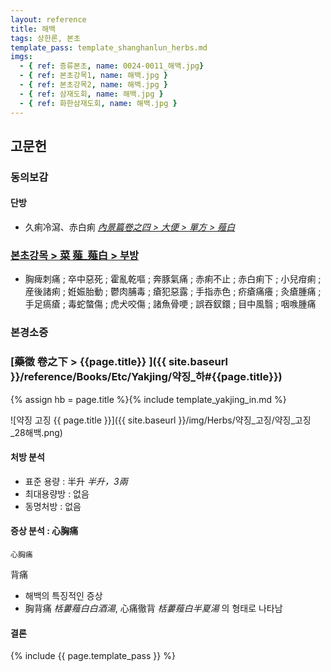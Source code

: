 ```yaml
---
layout: reference
title: 해백
tags: 상한론, 본초
template_pass: template_shanghanlun_herbs.md
imgs:
  - { ref: 증류본초, name: 0024-0011_해백.jpg}
  - { ref: 본초강목1, name: 해백.jpg }
  - { ref: 본초강목2, name: 해백.jpg }
  - { ref: 삼재도회, name: 해백.jpg }
  - { ref: 화한삼재도회, name: 해백.jpg }
---
```


## 고문헌

### 동의보감

#### 단방

* 久痢冷瀉、赤白痢 _[內景篇卷之四 > 大便 > 單方 > 薤白](https://mediclassics.kr/books/8/volume/4#content_1448)_

### [본초강목 > 菜	薤_薤白 > 부방]()

* 胸痺刺痛 ; 卒中惡死 ; 霍亂乾嘔 ; 奔豚氣痛 ; 赤痢不止 ; 赤白痢下 ; 小兒疳痢 ; 産後諸痢 ; 姙娠胎動 ; 鬱肉脯毒 ; 瘡犯惡露 ; 手指赤色 ; 疥瘡痛癢 ; 灸瘡腫痛 ; 手足瘑瘡 ; 毒蛇螫傷 ; 虎犬咬傷 ; 諸魚骨哽 ; 誤吞釵鐶 ; 目中風翳 ; 咽㗋腫痛

### 본경소증

### [藥徵 卷之下 > {{page.title}} ]({{ site.baseurl }}/reference/Books/Etc/Yakjing/약징_하#{{page.title}})

{% assign hb = page.title %}{% include template_yakjing_in.md %}

![약징 고징 {{ page.title }}]({{ site.baseurl }}/img/Herbs/약징_고징/약징_고징_28해백.png)

#### 처방 분석

* 표준 용량 : 半升 _半升，3兩_
* 최대용량방 : 없음
* 동명처방 : 없음

#### 증상 분석 : 心胸痛

`心胸痛`

背痛
* 해백의 특징적인 증상
* 胸背痛 _栝蔞薤白白酒湯_, 心痛徹背 _栝蔞薤白半夏湯_ 의 형태로 나타남

#### 결론


{% include {{ page.template_pass }} %}
